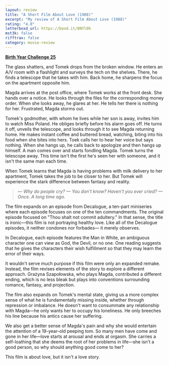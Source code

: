 ```yaml
---
layout: review
title: "A Short Film About Love (1988)"
excerpt: "My review of A Short Film About Love (1988)"
rating: "4.0"
letterboxd_url: https://boxd.it/8NYl0h
mst3k: false
rifftrax: false
category: movie-review
---
```


<b><a href="https://boxd.it/sWI7Y/detail" rel="nofollow">Birth Year Challenge 25</a></b>

The glass shatters, and Tomek drops from the broken window. He enters an A/V room with a flashlight and surveys the tech on the shelves. There, he finds a telescope that he takes with him. Back home, he sharpens the focus on the apartment opposite him.

Magda arrives at the post office, where Tomek works at the front desk. She hands over a notice. He looks through the files for the corresponding money order. When she looks away, he glares at her. He tells her there is nothing for her. Frustrated, Magda storms out.

Tomek's godmother, with whom he lives while her son is away, invites him to watch Miss Poland. He obliges briefly before his alarm goes off. He turns it off, unveils the telescope, and looks through it to see Magda returning home. He makes instant coffee and buttered bread, watching, biting into his food when she bites into hers. Toek calls her to hear her voice but says nothing. When she hangs up, he calls back to apologize and then hangs up himself. A man comes over and starts fondling Magda. Tomek turns the telescope away. This time isn't the first he's seen her with someone, and it isn't the same man each time.

When Tomek learns that Magda is having problems with milk delivery to her apartment, Tomek takes the job to be closer to her. But Tomek will experience the stark difference between fantasy and reality.

<blockquote><i>— Why do people cry?
— You don't know? Haven't you ever cried?
— Once. A long time ago.</i></blockquote>The film expands on an episode from Decalogue, a ten-part miniseries where each episode focuses on one of the ten commandments. The original episode focused on "Thou shalt not commit adultery." In that sense, the title is ironic—this film is not portraying healthy love. Like all of the Decalogue episodes, it neither condones nor forbades— it merely observes.

In Decalogue, each episode features the Man in White, an ambiguous character one can view as God, the Devil, or no one. One reading suggests that he gives the characters their wish fulfillment so that they may learn the error of their ways.

It wouldn't serve much purpose if this film were only an expanded remake. Instead, the film revises elements of the story to explore a different approach. Grażyna Szapołowska, who plays Magda, contributed a different ending, which is no less bleak but plays into conventions surrounding romance, fantasy, and projection.

The film also expands on Tomek's mental state, giving us a more complex sense of what he is fundamentally missing inside, whether through repression or imbalance. He doesn't want to consummate any relationship with Magda—he only wants her to occupy his loneliness. He only breeches his line because his antics cause her suffering.

We also get a better sense of Magda's pain and why she would entertain the attention of a 19-year-old peeping tom. So many men have come and gone in her life—love starts at arousal and ends at orgasm. She carries a self-loathing that she deems the root of her problems in life—she isn't a good person, so why should anything good come to her?

This film is about love, but it isn't a love story.
